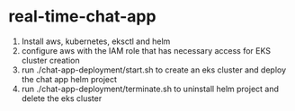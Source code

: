 # real-time-chat-app
1. Install aws, kubernetes, eksctl and helm
2. configure aws with the IAM role that has necessary access for EKS cluster creation
3. run ./chat-app-deployment/start.sh to create an eks cluster and deploy the chat app helm project
4. run ./chat-app-deployment/terminate.sh to uninstall helm project and delete the eks cluster

